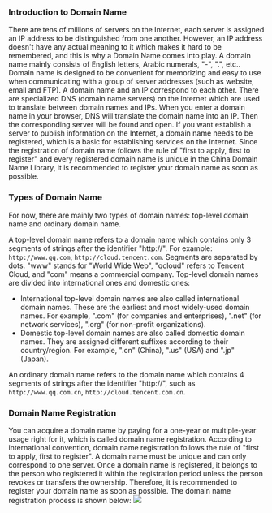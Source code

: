 ### Introduction to Domain Name
There are tens of millions of servers on the Internet, each server is assigned an IP address to be distinguished from one another. However, an IP address doesn't have any actual meaning to it which makes it hard to be remembered, and this is why a Domain Name comes into play.
A domain name mainly consists of English letters, Arabic numerals, "-", ".", etc.. Domain name is designed to be convenient for memorizing and easy to use when communicating with a group of server addresses (such as website, email and FTP).
A domain name and an IP correspond to each other. There are specialized DNS (domain name servers) on the Internet which are used to translate between domain names and IPs. When you enter a domain name in your browser, DNS will translate the domain name into an IP. Then the corresponding server will be found and open.
If you want establish a server to publish information on the Internet, a domain name needs to be registered, which is a basic for establishing services on the Internet. Since the registration of domain name follows the rule of "first to apply, first to register" and every registered domain name is unique in the China Domain Name Library, it is recommended to register your domain name as soon as possible.

### Types of Domain Name
For now, there are mainly two types of domain names: top-level domain name and ordinary domain name.

A top-level domain name refers to a domain name which contains only 3 segments of strings after the identifier "http://". For example: `http://www.qq.com`, `http://cloud.tencent.com`. Segments are separated by dots. "www" stands for "World Wide Web", "qcloud" refers to Tencent Cloud, and "com" means a commercial company.
Top-level domain names are divided into international ones and domestic ones:
* International top-level domain names are also called international domain names. These are the earliest and most widely-used domain names. For example, ".com" (for companies and enterprises), ".net" (for network services), ".org" (for non-profit organizations).
* Domestic top-level domain names are also called domestic domain names. They are assigned different suffixes according to their country/region. For example, ".cn" (China), ".us" (USA) and ".jp" (Japan).

An ordinary domain name refers to the domain name which contains 4 segments of strings after the identifier "http://", such as `http://www.qq.com.cn`, `http://cloud.tencent.com.cn`.

### Domain Name Registration
You can acquire a domain name by paying for a one-year or multiple-year usage right for it, which is called domain name registration. According to international convention, domain name registration follows the rule of "first to apply, first to register". A domain name must be unique and can only correspond to one server. Once a domain name is registered, it belongs to the person who registered it within the registration period unless the person revokes or transfers the ownership. Therefore, it is recommended to register your domain name as soon as possible. The domain name registration process is shown below:
![](//mc.qcloudimg.com/static/img/17930cd38a0f44d82bf1464b4297151c/image.png)

